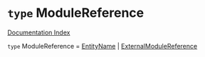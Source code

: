 # `type` ModuleReference

[Documentation Index](../README.md)

`type` ModuleReference = [EntityName](../private.type.EntityName/README.md) | [ExternalModuleReference](../private.interface.ExternalModuleReference/README.md)